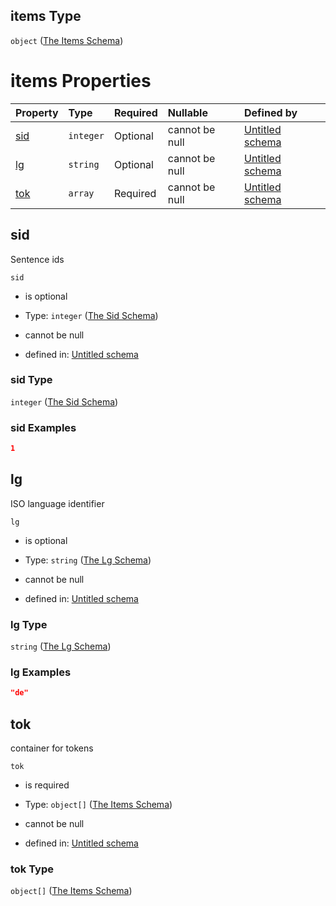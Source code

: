 ## items Type

`object` ([The Items Schema](ling_spacy-properties-properties-the-sents-schema-the-items-schema.md))

# items Properties

| Property    | Type      | Required | Nullable       | Defined by                                                                                                                                                                                                     |
| :---------- | :-------- | :------- | :------------- | :------------------------------------------------------------------------------------------------------------------------------------------------------------------------------------------------------------- |
| [sid](#sid) | `integer` | Optional | cannot be null | [Untitled schema](ling_spacy-properties-properties-the-sents-schema-the-items-schema-properties-the-sid-schema.md "#/properties/sents/items/properties/sid#/properties/properties/sents/items/properties/sid") |
| [lg](#lg)   | `string`  | Optional | cannot be null | [Untitled schema](ling_spacy-properties-properties-the-sents-schema-the-items-schema-properties-the-lg-schema.md "#/properties/sents/items/properties/sid#/properties/properties/sents/items/properties/lg")   |
| [tok](#tok) | `array`   | Required | cannot be null | [Untitled schema](ling_spacy-properties-properties-the-sents-schema-the-items-schema-properties-the-tok-schema.md "#/properties/sents/items/properties/tok#/properties/properties/sents/items/properties/tok") |

## sid

Sentence ids

`sid`

*   is optional

*   Type: `integer` ([The Sid Schema](ling_spacy-properties-properties-the-sents-schema-the-items-schema-properties-the-sid-schema.md))

*   cannot be null

*   defined in: [Untitled schema](ling_spacy-properties-properties-the-sents-schema-the-items-schema-properties-the-sid-schema.md "#/properties/sents/items/properties/sid#/properties/properties/sents/items/properties/sid")

### sid Type

`integer` ([The Sid Schema](ling_spacy-properties-properties-the-sents-schema-the-items-schema-properties-the-sid-schema.md))

### sid Examples

```json
1
```

## lg

ISO language identifier

`lg`

*   is optional

*   Type: `string` ([The Lg Schema](ling_spacy-properties-properties-the-sents-schema-the-items-schema-properties-the-lg-schema.md))

*   cannot be null

*   defined in: [Untitled schema](ling_spacy-properties-properties-the-sents-schema-the-items-schema-properties-the-lg-schema.md "#/properties/sents/items/properties/sid#/properties/properties/sents/items/properties/lg")

### lg Type

`string` ([The Lg Schema](ling_spacy-properties-properties-the-sents-schema-the-items-schema-properties-the-lg-schema.md))

### lg Examples

```json
"de"
```

## tok

container for tokens

`tok`

*   is required

*   Type: `object[]` ([The Items Schema](ling_spacy-properties-properties-the-sents-schema-the-items-schema-properties-the-tok-schema-the-items-schema.md))

*   cannot be null

*   defined in: [Untitled schema](ling_spacy-properties-properties-the-sents-schema-the-items-schema-properties-the-tok-schema.md "#/properties/sents/items/properties/tok#/properties/properties/sents/items/properties/tok")

### tok Type

`object[]` ([The Items Schema](ling_spacy-properties-properties-the-sents-schema-the-items-schema-properties-the-tok-schema-the-items-schema.md))
